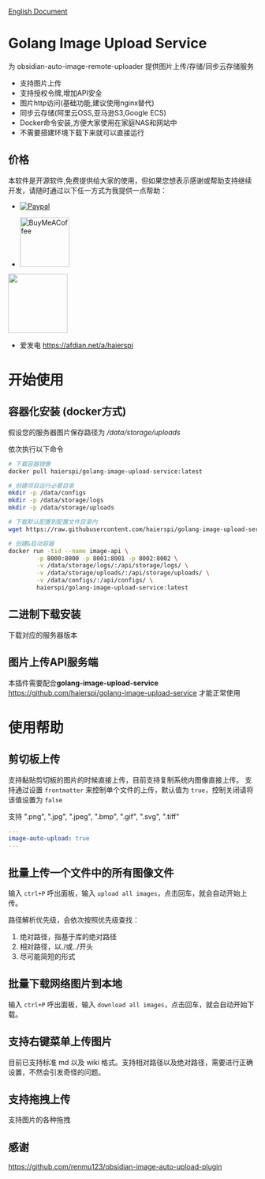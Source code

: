 [English Document](README.md)

# Golang Image Upload Service

为 obsidian-auto-image-remote-uploader 提供图片上传/存储/同步云存储服务

- 支持图片上传
- 支持授权令牌,增加API安全
- 图片http访问(基础功能,建议使用nginx替代)
- 同步云存储(阿里云OSS,亚马逊S3,Google ECS)
- Docker命令安装,方便大家使用在家庭NAS和网站中
- 不需要搭建环境下载下来就可以直接运行

## 价格

本软件是开源软件,免费提供给大家的使用，但如果您想表示感谢或帮助支持继续开发，请随时通过以下任一方式为我提供一点帮助：

- [![Paypal](https://img.shields.io/badge/paypal-HaierSpi-yellow?style=social&logo=paypal)](https://paypal.me/haierspi)

- [<img src="https://cdn.buymeacoffee.com/buttons/v2/default-yellow.png" alt="BuyMeACoffee" width="100">](https://www.buymeacoffee.com/haierspi)
<img src="https://raw.githubusercontent.com/haierspi/obsidian-auto-image-remote-uploader/main/bmc_qr.png" style="width:120px;height:auto;">

- 爱发电 https://afdian.net/a/haierspi

# 开始使用

## 容器化安装 (docker方式)

假设您的服务器图片保存路径为 */data/storage/uploads*

依次执行以下命令

```bash
# 下载容器镜像
docker pull haierspi/golang-image-upload-service:latest

# 创建项目运行必要目录
mkdir -p /data/configs
mkdir -p /data/storage/logs
mkdir -p /data/storage/uploads

# 下载默认配置到配置文件目录内
wget https://raw.githubusercontent.com/haierspi/golang-image-upload-service/main/configs/config.yaml  -O /data/configs/config.yaml

# 创建&启动容器
docker run -tid --name image-api \
        -p 8000:8000 -p 8001:8001 -p 8002:8002 \
        -v /data/storage/logs/:/api/storage/logs/ \
        -v /data/storage/uploads/:/api/storage/uploads/ \
        -v /data/configs/:/api/configs/ \
        haierspi/golang-image-upload-service:latest

```

## 二进制下载安装

下载对应的服务器版本



## 图片上传API服务端

本插件需要配合**golang-image-upload-service** https://github.com/haierspi/golang-image-upload-service 才能正常使用

# 使用帮助

## 剪切板上传

支持黏贴剪切板的图片的时候直接上传，目前支持复制系统内图像直接上传。
支持通过设置 `frontmatter` 来控制单个文件的上传，默认值为 `true`，控制关闭请将该值设置为 `false`

支持 ".png", ".jpg", ".jpeg", ".bmp", ".gif", ".svg", ".tiff"

```yaml
---
image-auto-upload: true
---
```

## 批量上传一个文件中的所有图像文件

输入 `ctrl+P` 呼出面板，输入 `upload all images`，点击回车，就会自动开始上传。

路径解析优先级，会依次按照优先级查找：

1. 绝对路径，指基于库的绝对路径
2. 相对路径，以./或../开头
3. 尽可能简短的形式

## 批量下载网络图片到本地

输入 `ctrl+P` 呼出面板，输入 `download all images`，点击回车，就会自动开始下载。

## 支持右键菜单上传图片

目前已支持标准 md 以及 wiki 格式。支持相对路径以及绝对路径，需要进行正确设置，不然会引发奇怪的问题。

## 支持拖拽上传
支持图片的各种拖拽

## 感谢

https://github.com/renmu123/obsidian-image-auto-upload-plugin